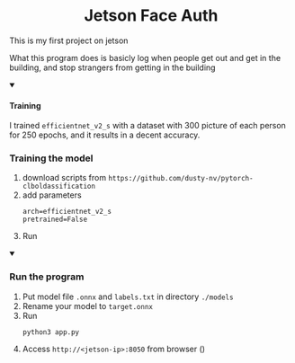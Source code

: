 <div align="center">

# Jetson Face Auth

</div>

This is my first project on jetson

What this program does is basicly log when people get out and get in the building, and stop strangers from getting in the building

<details open>
<summary>

#### Training

</summary>

I trained `efficientnet_v2_s` with a dataset with 300 picture of each person for 250 epochs, and it results in a decent accuracy.

### Training the model
1. download scripts from `https://github.com/dusty-nv/pytorch-clboldassification`
2. add parameters
    ```
    arch=efficientnet_v2_s
    pretrained=False
    ```
3. Run
</details>

<details open>
<summary>

### Run the program
</summary>

1. Put model file `.onnx` and `labels.txt` in directory `./models`
2. Rename your model to `target.onnx`
3. Run 
    ```shell
    python3 app.py
    ```
4. Access `http://<jetson-ip>:8050` from browser ()

</details>